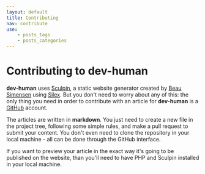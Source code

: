 ```yaml
---
layout: default
title: Contributing
nav: contribute
use:
    - posts_tags
    - posts_categories
---
```

# Contributing to dev-human

**dev-human** uses [Sculpin](https://sculpin.io/), a static website generator created by [Beau Simensen](https://twitter.com/beausimensen) using [Silex](http://silex.sensiolabs.org/).
But you don't need to worry about any of this: the only thing you need in order to contribute with an article for **dev-human** is a [GitHub](https://github.com/) account.

The articles are written in **markdown**. You just need to create a new file in the project tree, following some simple rules, and make a pull request to submit your content.
You don't even need to clone the repository in your local machine - all can be done through the GitHub interface.

If you want to preview your article in the exact way it's going to be published on the website, than you'll need to
have PHP and Sculpin installed in your local machine.
